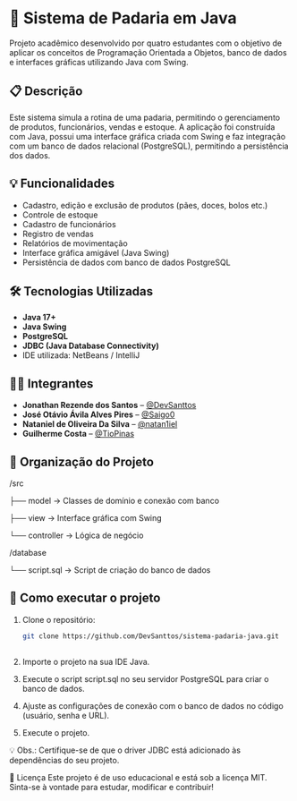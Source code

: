 # 🥖 Sistema de Padaria em Java

Projeto acadêmico desenvolvido por quatro estudantes com o objetivo de aplicar os conceitos de Programação Orientada a Objetos, banco de dados e interfaces gráficas utilizando Java com Swing.

## 📋 Descrição

Este sistema simula a rotina de uma padaria, permitindo o gerenciamento de produtos, funcionários, vendas e estoque. A aplicação foi construída com Java, possui uma interface gráfica criada com Swing e faz integração com um banco de dados relacional (PostgreSQL), permitindo a persistência dos dados.

## 💡 Funcionalidades

- Cadastro, edição e exclusão de produtos (pães, doces, bolos etc.)
- Controle de estoque
- Cadastro de funcionários
- Registro de vendas
- Relatórios de movimentação
- Interface gráfica amigável (Java Swing)
- Persistência de dados com banco de dados PostgreSQL

## 🛠️ Tecnologias Utilizadas

- **Java 17+**
- **Java Swing**
- **PostgreSQL**
- **JDBC (Java Database Connectivity)**
- IDE utilizada: NetBeans / IntelliJ 

## 🧑‍💻 Integrantes

- **Jonathan Rezende dos Santos** – [@DevSanttos](https://github.com/DevSanttos)  
- **José Otávio Ávila Alves Pires** – [@Saigo0](https://github.com/Saigo0)  
- **Nataniel de Oliveira Da Silva** – [@natan1iel](https://github.com/natan1iel)  
- **Guilherme Costa** – [@TioPinas](https://github.com/TioPinas)  

## 📁 Organização do Projeto

/src

├── model → Classes de domínio e conexão com banco

├── view → Interface gráfica com Swing

└── controller → Lógica de negócio

/database

└── script.sql → Script de criação do banco de dados


## 🧪 Como executar o projeto

1. Clone o repositório:
   ```bash
   git clone https://github.com/DevSanttos/sistema-padaria-java.git
 
2. Importe o projeto na sua IDE Java.

3. Execute o script script.sql no seu servidor PostgreSQL para criar o banco de dados.

4. Ajuste as configurações de conexão com o banco de dados no código (usuário, senha e URL).

5. Execute o projeto.

💡 Obs.: Certifique-se de que o driver JDBC está adicionado às dependências do seu projeto.

📝 Licença
Este projeto é de uso educacional e está sob a licença MIT. Sinta-se à vontade para estudar, modificar e contribuir!
